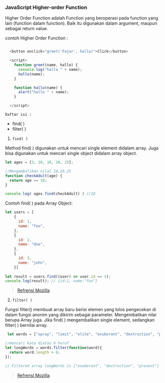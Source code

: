 ### JavaScript Higher-order Function

Higher Order Function adalah Function yang beroperasi pada function yang lain (function dalam function). Baik itu digunakan dalam argument, maupun sebagai return value.

contoh Higher Order Function :
```js

  <button onclick="greet('Fajar', hallo)">Click</button>

  <script>
    function greet(name, hallo) {
      console.log("hallo " + name);
      hallo(name);
    }

    function hallo(name) {
      alert("hallo " + name);
    }

  </script>
```

`Daftar isi :` 
- find( )
- filter( )



1. `find( )` 

Method find( ) digunakan untuk mencari single element didalam array. Juga bisa digunakan untuk mencari single object didalam array object.

```js
let ages = [3, 10, 18, 20, 25];

//Mengembalikan nilai 18,20,25
function checkAdult(age) {
  return age >= 18;
}

console.log( ages.find(checkAdult) ) //18
```
Contoh find( ) pada Array Object: 
```js
let users = [
    {
      id: 1,
      name: "foo",
    },
    {
      id: 2,
      name: "doe",
    },
    {
      id: 3,
      name: "john",
    }]
    
let result = users.find((user) => user.id == 1); 
console.log(result); // {id:1, name:"foo"}
```
> [Refrensi Mozilla](https://developer.mozilla.org/id/docs/Web/JavaScript/Reference/Global_Objects/Array/find).

2. `filter( )`

Fungsi filter() membuat array baru berisi elemen yang lolos pengecekan di dalam fungsi anonim yang dikirim sebagai parameter. Mengembalikan nilai berupa Array juga. Jika find( ) mengembalikan single element, sedangkan filter( ) bernilai array.

```js
 let words = ["spray", "limit", "elite", "exuberant", "destruction", "present"];

//mencari kata diatas 6 huruf
let longWords = words.filter(function(word){
  return word.length > 6;
});

// Filtered array longWords is ["exuberant", "destruction", "present"]
```
> [Refrensi Mozilla](https://developer.mozilla.org/id/docs/Web/JavaScript/Reference/Global_Objects/Array/filter).
